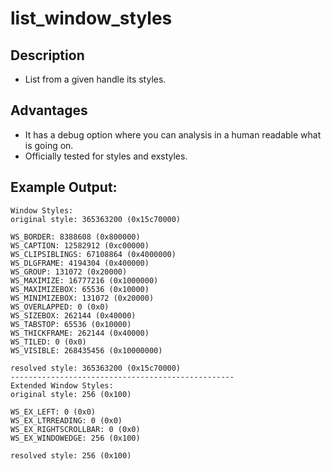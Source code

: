 # list_window_styles

## Description

* List from a given handle its styles.

## Advantages

* It has a debug option where you can analysis in a human readable what is going on.
* Officially tested for styles and exstyles.

## Example Output:
```
Window Styles:
original style: 365363200 (0x15c70000)

WS_BORDER: 8388608 (0x800000)
WS_CAPTION: 12582912 (0xc00000)
WS_CLIPSIBLINGS: 67108864 (0x4000000)
WS_DLGFRAME: 4194304 (0x400000)
WS_GROUP: 131072 (0x20000)
WS_MAXIMIZE: 16777216 (0x1000000)
WS_MAXIMIZEBOX: 65536 (0x10000)
WS_MINIMIZEBOX: 131072 (0x20000)
WS_OVERLAPPED: 0 (0x0)
WS_SIZEBOX: 262144 (0x40000)
WS_TABSTOP: 65536 (0x10000)
WS_THICKFRAME: 262144 (0x40000)
WS_TILED: 0 (0x0)
WS_VISIBLE: 268435456 (0x10000000)

resolved style: 365363200 (0x15c70000)
--------------------------------------------------
Extended Window Styles:
original style: 256 (0x100)

WS_EX_LEFT: 0 (0x0)
WS_EX_LTRREADING: 0 (0x0)
WS_EX_RIGHTSCROLLBAR: 0 (0x0)
WS_EX_WINDOWEDGE: 256 (0x100)

resolved style: 256 (0x100)
```
